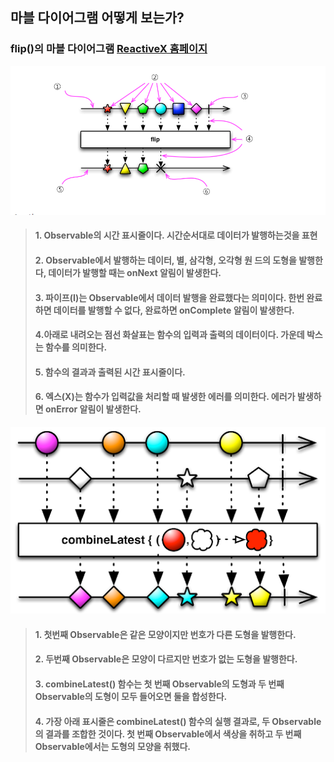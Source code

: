 ## 마블 다이어그램 어떻게 보는가?


### flip()의 마블 다이어그램 [ReactiveX 홈페이지](http://reactivex.io)

<img src="../Images/diagrams1.png">


> #### 1. Observable의 시간 표시줄이다. 시간순서대로 데이터가 발행하는것을 표현
> #### 2. Observable에서 발행하는 데이터, 별, 삼각형, 오각형 원 드의 도형을 발행한다, 데이터가 발행할 때는 onNext 알림이 발생한다.
> #### 3. 파이프(I)는 Observable에서 데이터 발행을 완료했다는 의미이다. 한번 완료하면 데이터를 발행할 수 없다, 완료하면 onComplete 알림이 발생한다.
>#### 4.아래로 내려오는 점선 화살표는 함수의 입력과 출력의 데이터이다. 가운데 박스는 함수를 의미한다.
>#### 5. 함수의 결과과 출력된 시간 표시줄이다.
>#### 6. 엑스(X)는 함수가 입력값을 처리할 때 발생한 에러를 의미한다. 에러가 발생하면 onError 알림이 발생한다.

<img src="../Images/diagrams2.png">

> #### 1. 첫번째 Observable은 같은 모양이지만 번호가 다른 도형을 발행한다.
> #### 2. 두번째 Observable은 모양이 다르지만 번호가 없는 도형을 발행한다.
> #### 3. combineLatest() 함수는 첫 번째 Observable의 도형과 두 번째 Observable의 도형이 모두 들어오면 둘을 합성한다. 
> #### 4. 가장 아래 표시줄은 combineLatest() 함수의 실행 결과로, 두 Observable의 결과를 조합한 것이다. 첫 번째 Observable에서 색상을 취하고 두 번째 Observable에서는 도형의 모양을 취했다.


